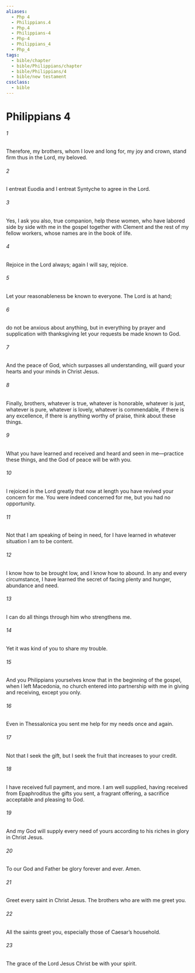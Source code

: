 ```yaml
---
aliases:
  - Php 4
  - Philippians.4
  - Php.4
  - Philippians-4
  - Php-4
  - Philippians_4
  - Php_4
tags:
  - bible/chapter
  - bible/Philippians/chapter
  - bible/Philippians/4
  - bible/new testament
cssclass:
  - bible
---
```


# Philippians 4

###### 1
Therefore, my brothers, whom I love and long for, my joy and crown, stand firm thus in the Lord, my beloved.
###### 2
I entreat Euodia and I entreat Syntyche to agree in the Lord.
###### 3
Yes, I ask you also, true companion, help these women, who have labored side by side with me in the gospel together with Clement and the rest of my fellow workers, whose names are in the book of life.
###### 4
Rejoice in the Lord always; again I will say, rejoice.
###### 5
Let your reasonableness be known to everyone. The Lord is at hand;
###### 6
do not be anxious about anything, but in everything by prayer and supplication with thanksgiving let your requests be made known to God.
###### 7
And the peace of God, which surpasses all understanding, will guard your hearts and your minds in Christ Jesus.
###### 8
Finally, brothers, whatever is true, whatever is honorable, whatever is just, whatever is pure, whatever is lovely, whatever is commendable, if there is any excellence, if there is anything worthy of praise, think about these things.
###### 9
What you have learned and received and heard and seen in me—practice these things, and the God of peace will be with you.
###### 10
I rejoiced in the Lord greatly that now at length you have revived your concern for me. You were indeed concerned for me, but you had no opportunity.
###### 11
Not that I am speaking of being in need, for I have learned in whatever situation I am to be content.
###### 12
I know how to be brought low, and I know how to abound. In any and every circumstance, I have learned the secret of facing plenty and hunger, abundance and need.
###### 13
I can do all things through him who strengthens me.
###### 14
Yet it was kind of you to share my trouble.
###### 15
And you Philippians yourselves know that in the beginning of the gospel, when I left Macedonia, no church entered into partnership with me in giving and receiving, except you only.
###### 16
Even in Thessalonica you sent me help for my needs once and again.
###### 17
Not that I seek the gift, but I seek the fruit that increases to your credit.
###### 18
I have received full payment, and more. I am well supplied, having received from Epaphroditus the gifts you sent, a fragrant offering, a sacrifice acceptable and pleasing to God.
###### 19
And my God will supply every need of yours according to his riches in glory in Christ Jesus.
###### 20
To our God and Father be glory forever and ever. Amen.
###### 21
Greet every saint in Christ Jesus. The brothers who are with me greet you.
###### 22
All the saints greet you, especially those of Caesar’s household.
###### 23
The grace of the Lord Jesus Christ be with your spirit.


